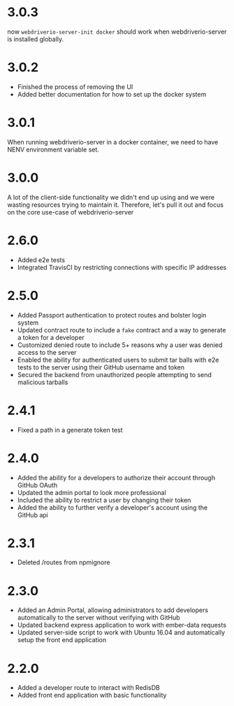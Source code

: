 # 3.0.3
now `webdriverio-server-init docker` should work when webdriverio-server is installed globally.

# 3.0.2
- Finished the process of removing the UI
- Added better documentation for how to set up the docker system

# 3.0.1
When running webdriverio-server in a docker container, we need to have NENV environment variable set.

# 3.0.0
A lot of the client-side functionality we didn't end up using and we were wasting resources trying to maintain it. Therefore, let's pull it out and focus on the core use-case of webdriverio-server

# 2.6.0
* Added e2e tests
* Integrated TravisCI by restricting connections with specific IP addresses

# 2.5.0
* Added Passport authentication to protect routes and bolster login system
* Updated contract route to include a `fake` contract and a way to generate a token for a developer
* Customized denied route to include 5+ reasons why a user was denied access to the server
* Enabled the ability for authenticated users to submit tar balls with e2e tests to the server using their GitHub username and token
* Secured the backend from unauthorized people attempting to send malicious tarballs

# 2.4.1
* Fixed a path in a generate token test

# 2.4.0
* Added the ability for a developers to authorize their account through GitHub OAuth
* Updated the admin portal to look more professional
* Included the ability to restrict a user by changing their token
* Added the ability to further verify a developer's account using the GitHub api

# 2.3.1
* Deleted /routes from npmignore

# 2.3.0
* Added an Admin Portal, allowing administrators to add developers automatically to the server without verifying with GitHub
* Updated backend express application to work with ember-data requests
* Updated server-side script to work with Ubuntu 16.04 and automatically setup the front end application

# 2.2.0
* Added a developer route to interact with RedisDB
* Added front end application with basic functionality

